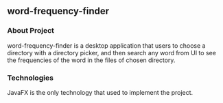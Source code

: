 ## word-frequency-finder

### About Project

word-frequency-finder is a desktop application that users
to choose a directory with a directory picker, and then search
any word from UI to see the frequencies of the word in the
files of chosen directory.

### Technologies

JavaFX is the only technology that used to implement the project.


